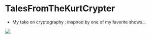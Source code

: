 # TalesFromTheKurtCrypter

* My take on cryptography ; inspired by one of my favorite shows...

![](https://media.giphy.com/media/HuvRFw4vUIrOU/source.gif)
